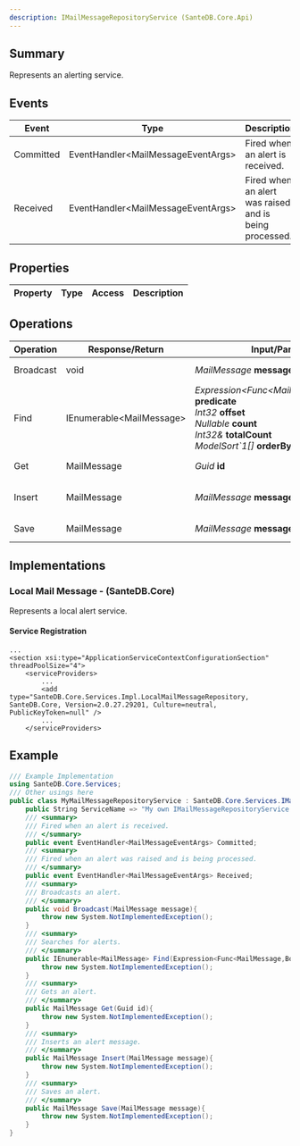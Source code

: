 ```yaml
---
description: IMailMessageRepositoryService (SanteDB.Core.Api)
---
```


## Summary
Represents an alerting service.

## Events

|Event|Type|Description|
|-|-|-|
|Committed|EventHandler&lt;MailMessageEventArgs>|Fired when an alert is received.|
|Received|EventHandler&lt;MailMessageEventArgs>|Fired when an alert was raised and is being processed.|

## Properties

|Property|Type|Access|Description|
|-|-|-|-|

## Operations

|Operation|Response/Return|Input/Parameter|Description|
|-|-|-|-|
|Broadcast|void|*MailMessage* **message**|Broadcasts an alert.|
|Find|IEnumerable&lt;MailMessage>|*Expression<Func<MailMessage,Boolean>>* **predicate**<br/>*Int32* **offset**<br/>*Nullable<Int32>* **count**<br/>*Int32&* **totalCount**<br/>*ModelSort`1[]* **orderBy**|Searches for alerts.|
|Get|MailMessage|*Guid* **id**|Gets an alert.|
|Insert|MailMessage|*MailMessage* **message**|Inserts an alert message.|
|Save|MailMessage|*MailMessage* **message**|Saves an alert.|

## Implementations


### Local Mail Message - (SanteDB.Core)
Represents a local alert service.

#### Service Registration
```markup
...
<section xsi:type="ApplicationServiceContextConfigurationSection" threadPoolSize="4">
	<serviceProviders>
		...
		<add type="SanteDB.Core.Services.Impl.LocalMailMessageRepository, SanteDB.Core, Version=2.0.27.29201, Culture=neutral, PublicKeyToken=null" />
		...
	</serviceProviders>
```
## Example
```csharp
/// Example Implementation
using SanteDB.Core.Services;
/// Other usings here
public class MyMailMessageRepositoryService : SanteDB.Core.Services.IMailMessageRepositoryService { 
	public String ServiceName => "My own IMailMessageRepositoryService service";
	/// <summary>
	/// Fired when an alert is received.
	/// </summary>
	public event EventHandler<MailMessageEventArgs> Committed;
	/// <summary>
	/// Fired when an alert was raised and is being processed.
	/// </summary>
	public event EventHandler<MailMessageEventArgs> Received;
	/// <summary>
	/// Broadcasts an alert.
	/// </summary>
	public void Broadcast(MailMessage message){
		throw new System.NotImplementedException();
	}
	/// <summary>
	/// Searches for alerts.
	/// </summary>
	public IEnumerable<MailMessage> Find(Expression<Func<MailMessage,Boolean>> predicate,Int32 offset,Nullable<Int32> count,Int32& totalCount,ModelSort`1[] orderBy){
		throw new System.NotImplementedException();
	}
	/// <summary>
	/// Gets an alert.
	/// </summary>
	public MailMessage Get(Guid id){
		throw new System.NotImplementedException();
	}
	/// <summary>
	/// Inserts an alert message.
	/// </summary>
	public MailMessage Insert(MailMessage message){
		throw new System.NotImplementedException();
	}
	/// <summary>
	/// Saves an alert.
	/// </summary>
	public MailMessage Save(MailMessage message){
		throw new System.NotImplementedException();
	}
}
```
